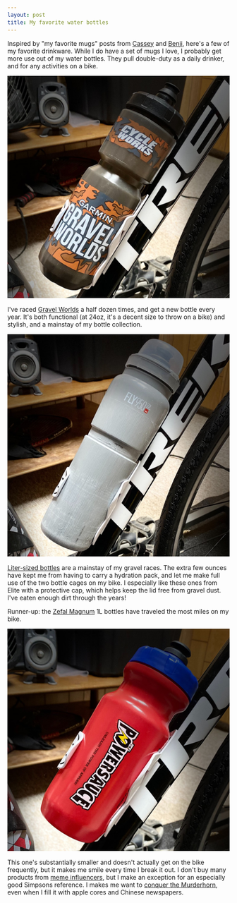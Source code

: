 ```yaml
---
layout: post
title: My favorite water bottles
---
```


Inspired by "my favorite mugs" posts from [Cassey](https://www.cassey.dev/favorite-mugs/) and [Benji](https://www.benji.dog/articles/my-favorite-mugs/), here's a few of my favorite drinkware.
While I do have a set of mugs I love, I probably get more use out of my water bottles.
They pull double-duty as a daily drinker, and for any activities on a bike.

![Gravel Worlds](../images/2024-water-bottles/gravel-worlds.jpg)

I've raced [Gravel Worlds](https://www.gravel-worlds.com/) a half dozen times, and get a new bottle every year.
It's both functional (at 24oz, it's a decent size to throw on a bike) and stylish, and a mainstay of my bottle collection.

![Elite Fly MTB 950](../images/2024-water-bottles/elitefly.jpg)

[Liter-sized bottles](https://www.elite-it.com/en/products/water-bottles/sport/fly-mtb) are a mainstay of my gravel races.
The extra few ounces have kept me from having to carry a hydration pack, and let me make full use of the two bottle cages on my bike.
I especially like these ones from Elite with a protective cap, which helps keep the lid free from gravel dust.
I've eaten enough dirt through the years!

Runner-up: the [Zefal Magnum](https://www.zefal.com/en/bottles/545-magnum.html) 1L bottles have traveled the most miles on my bike.

![Powersauce](../images/2024-water-bottles/powersauce.jpg)

This one's substantially smaller and doesn't actually get on the bike frequently, but it makes me smile every time I break it out.
I don't buy many products from [meme influencers](https://thrillpool.com/), but I make an exception for an especially good Simpsons reference.
I makes me want to [conquer the Murderhorn](https://simpsonswiki.com/wiki/Powersauce), even when I fill it with apple cores and Chinese newspapers.